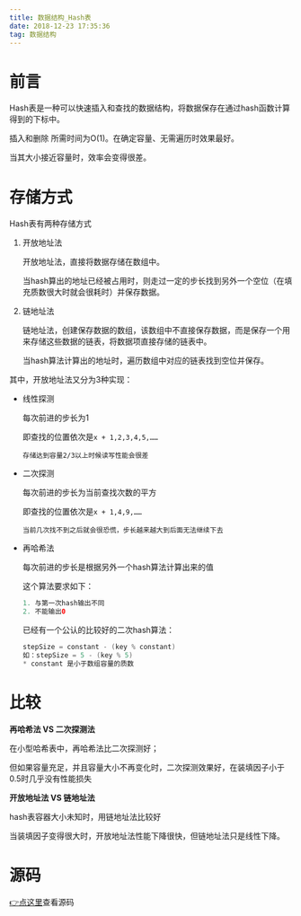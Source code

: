 ```yaml
---
title: 数据结构_Hash表
date: 2018-12-23 17:35:36
tag: 数据结构
---
```


# 前言

Hash表是一种可以快速插入和查找的数据结构，将数据保存在通过hash函数计算得到的下标中。

插入和删除 所需时间为O(1)。在确定容量、无需遍历时效果最好。

当其大小接近容量时，效率会变得很差。

# 存储方式

Hash表有两种存储方式

1. 开放地址法

   开放地址法，直接将数据存储在数组中。

   当hash算出的地址已经被占用时，则走过一定的步长找到另外一个空位（在填充质数很大时就会很耗时）并保存数据。

2. 链地址法

   链地址法，创建保存数据的数组，该数组中不直接保存数据，而是保存一个用来存储这些数据的链表，将数据项直接存储的链表中。

   当hash算法计算出的地址时，遍历数组中对应的链表找到空位并保存。

其中，开放地址法又分为3种实现：

* 线性探测

  每次前进的步长为1

  即查找的位置依次是`x + 1,2,3,4,5,……`

  ```
  存储达到容量2/3以上时候读写性能会很差
  ```

* 二次探测

  每次前进的步长为当前查找次数的平方

  即查找的位置依次是`x + 1,4,9,……`

  ```
  当前几次找不到之后就会很恐慌，步长越来越大到后面无法继续下去
  ```

* 再哈希法

  每次前进的步长是根据另外一个hash算法计算出来的值

  这个算法要求如下：

  ```java
  1. 与第一次hash输出不同  
  2. 不能输出0
  ```

  已经有一个公认的比较好的二次hash算法：

  ```java
  stepSize = constant - (key % constant)
  如：stepSize = 5 - (key % 5)
  * constant 是小于数组容量的质数
  ```

# 比较

**再哈希法 VS 二次探测法**

在小型哈希表中，再哈希法比二次探测好；

但如果容量充足，并且容量大小不再变化时，二次探测效果好，在装填因子小于0.5时几乎没有性能损失

**开放地址法 VS 链地址法**

hash表容器大小未知时，用链地址法比较好

当装填因子变得很大时，开放地址法性能下降很快，但链地址法只是线性下降。



# 源码

[👉点这里](https://github.com/jixiaoyong/Notes-Files/blob/master/AndroidLearningResource/java_note/%E6%95%B0%E6%8D%AE%E7%BB%93%E6%9E%84%E5%AD%A6%E4%B9%A0/tree/Hash.kt)查看源码